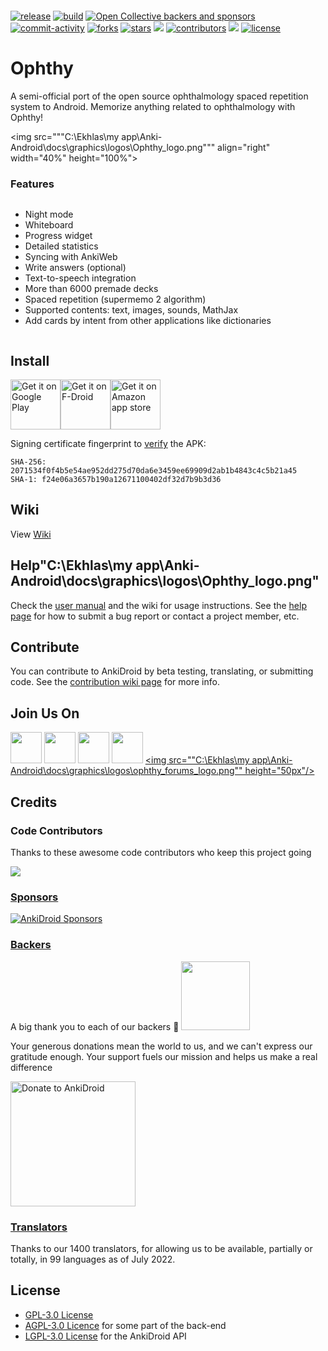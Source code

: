 <p align="center">
<img alt="" src="docs/graphics/logos/banner_readme.png"/>
</p>

<a href="https://github.com/Ophthy/Anki-Android/releases"><img src="https://img.shields.io/github/v/release/Ophthy/Anki-Android" alt="release"/></a>
<a href="https://github.com/Ophthy/Anki-Android/actions"><img src="https://img.shields.io/github/checks-status/Ophthy/Anki-Android/main?label=build" alt="build"/></a>
<a href="https://opencollective.com/Ophthy"><img src="https://img.shields.io/opencollective/all/Ophthy" alt="Open Collective backers and sponsors"/></a>
<a href="https://github.com/Ophthy/Anki-Android/issues"><img src="https://img.shields.io/github/commit-activity/m/Ophthy/Anki-Android" alt="commit-activity"/></a>
<a href="https://github.com/Ophthy/Anki-Android/network/members"><img src="https://img.shields.io/github/forks/Ophthy/Anki-Android" alt="forks"/></a>
<a href="https://github.com/Ophthy/Anki-Android/stargazers"><img src="https://img.shields.io/github/stars/Ophthy/Anki-Android" alt="stars"/></a>
<a href="https://crowdin.com/project/Ophthy"><img src="https://badges.crowdin.net/Ophthy/localized.svg"></img></a>
<a href="https://github.com/Ophthy/Anki-Android/graphs/contributors"><img src="https://img.shields.io/github/contributors/Ophthy/Anki-Android" alt="contributors"/></a>
<a href="https://discord.gg/qjzcRTx"><img src="https://img.shields.io/discord/368267295601983490"></img></a>
<a href="https://github.com/Ophthy/Anki-Android/blob/main/COPYING"><img src="https://img.shields.io/github/license/Ophthy/Anki-Android" alt="license"/></a>

# Ophthy
A semi-official port of the open source ophthalmology spaced repetition system to Android. Memorize anything related to ophthalmology with Ophthy!


<img src="""C:\Ekhlas\my app\Anki-Android\docs\graphics\logos\Ophthy_logo.png""" align="right" width="40%" height="100%"></img>

### Features

<div style="display:flex;">
 
- Night mode
- Whiteboard 
- Progress widget
- Detailed statistics
- Syncing with AnkiWeb
- Write answers (optional)
- Text-to-speech integration
- More than 6000 premade decks
- Spaced repetition (supermemo 2 algorithm)
- Supported contents: text, images, sounds, MathJax
- Add cards by intent from other applications like dictionaries

</div>

Install
---------
<div style="display:flex;">

<a href="https://play.google.com/store/apps/details?id=com.ichi2.anki&utm_source=global_co&utm_medium=prtnr&utm_content=Mar2515&utm_campaign=PartBadge&pcampaignid=MKT-Other-global-all-co-prtnr-py-PartBadge-Mar2515-1">
    <img alt="Get it on Google Play" height="80"
        src="docs/graphics/logos/google-badge.png" /></a>

<a href="https://f-droid.org/repository/browse/?fdid=com.ichi2.anki">
    <img alt="Get it on F-Droid" height="80"
        src="docs/graphics/logos/f-droid-badge.png"></a>

<a href="http://www.amazon.com/gp/product/B004L1G7T2/ref=mas_pm_Ophthy_flashcards">
    <img alt="Get it on Amazon app store" height="80"
        src="docs/graphics/logos/amazon-badge.png"/></a>

</div>

Signing certificate fingerprint to [verify](https://developer.android.com/studio/command-line/apksigner#usage-verify) the APK:
```
SHA-256: 2071534f0f4b5e54ae952dd275d70da6e3459ee69909d2ab1b4843c4c5b21a45 
SHA-1: f24e06a3657b190a12671100402df32d7b9b3d36 
```

Wiki
----
View [Wiki](https://github.com/Ophthy/wiki)

Help"C:\Ekhlas\my app\Anki-Android\docs\graphics\logos\Ophthy_logo.png"
----
Check the [user manual](https://Ophthy.org/docs/manual.html) and the wiki for usage instructions. See the [help page](https://Ophthy.org/docs/help.html) 
for how to submit a bug report or contact a project member, etc.

Contribute
----------
You can contribute to AnkiDroid by beta testing, translating, or submitting code. 
See the [contribution wiki page](https://github.com/Ophthy/Anki-Android/wiki/Contributing) for more info.

Join Us On
----------

<a href="https://discord.gg/qjzcRTx"><img src="docs/graphics/logos/discord_logo_color.png" height="50px"/></a>
<a href="https://www.reddit.com/r/Anki"><img src="docs/graphics/logos/reddit_logo_color.png" height="50px"/></a>
<a href="https://www.facebook.com/AnkiDroid/"><img src="docs/graphics/logos/facebook_logo_color.png" height="50px"/></a>
<a href="https://x.com/Ophthy"><img src="docs/graphics/logos/twitter_logo.png" height="50px"/></a>
<a href="https://forums.ophthy.net/"><img src=""C:\Ekhlas\my app\Anki-Android\docs\graphics\logos\ophthy_forums_logo.png"" height="50px"/></a>

## Credits
<!--- Do not rename this section. AnkiDroid contains a deep link to the section
header - see https://github.com/Ophthy/Anki-Android/pull/11803 --->

### Code Contributors

Thanks to these awesome code contributors who keep this project going

<a href="https://github.com/Ophthy/Anki-Android/graphs/contributors"><img src="https://opencollective.com/Ophthy/contributors.svg?width=890&button=false" /></a>

### [Sponsors](https://opencollective.com/Ophthy#sponsor)
<a href="https://opencollective.com/Ophthy#sponsor" target="_blank">
  <img alt="AnkiDroid Sponsors" src="https://opencollective.com/Ankidroid/sponsors.svg?width=890" />
</a>

### [Backers](https://opencollective.com/Ophthy#backer)

A big thank you to each of our backers 🙏
<a href="https://opencollective.com/Ankidroid#backers" target="_blank"><img width=110 src="https://opencollective.com/Ankidroid/backers/badge.svg?"></a>

<p>Your generous donations mean the world to us, and we can't express our gratitude enough. Your support fuels our mission and helps us make a real difference</p>

<a href="https://opencollective.com/Ankidroid/donate" target="_blank">
  <img alt="Donate to AnkiDroid" src="https://opencollective.com/Ankidroid/donate/button@2x.png?color=blue" width=200 />
</a>

### [Translators](https://crowdin.com/project/Ophthy/activity-stream)

Thanks to our 1400 translators, for allowing us to be available, partially or totally, in 99 languages as of July 2022.

License
-------
* [GPL-3.0 License](https://github.com/Ophthy/Anki-Android/blob/main/COPYING)
* [AGPL-3.0 Licence](https://github.com/ankitects/anki/blob/main/LICENSE) for some part of the back-end
* [LGPL-3.0 License](https://github.com/Ophthy/Anki-Android/blob/main/api/COPYING.LESSER) for the AnkiDroid API
